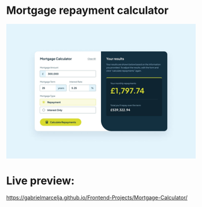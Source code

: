 # Mortgage repayment calculator

![Design preview ](./design/desktop-design-completed.jpg)

# Live preview:
https://gabrielmarcelja.github.io/Frontend-Projects/Mortgage-Calculator/

